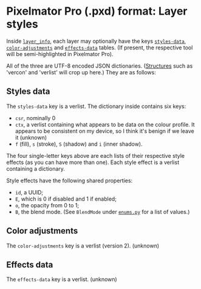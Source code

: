 # Pixelmator Pro (.pxd) format: Layer styles

Inside [`layer_info`](/docs/pxd/#sql), each layer may optionally have the keys [`styles-data`](#styles-data), [`color-adjustments`](#color-adjustments) and [`effects-data`](#effects-data) tables. (If present, the respective tool will be semi-highlighted in Pixelmator Pro).

All of the three are UTF-8 encoded JSON dictionaries. ([Structures](/docs/pxd/readme.md#json) such as 'vercon' and 'verlist' will crop up here.) They are as follows:

<a id="styles-data"></a>
## Styles data

The `styles-data` key is a verlist. The dictionary inside contains six keys:

- `csr`, nominally 0
- `ctx`, a verlist containing what appears to be data on the colour profile. It appears to be consistent on my device, so I think it's benign if we leave it (unknown)
- `f` (fill), `s` (stroke), `S` (shadow) and `i` (inner shadow).

The four single-letter keys above are each lists of their respective style effects (as you can have more than one). Each style effect is a verlist containing a dictionary.

Style effects have the following shared properties:

- `id`, a UUID;
- `E`, which is 0 if disabled and 1 if enabled;
- `o`, the opacity from 0 to 1;
- `B`, the blend mode. (See `BlendMode` under [`enums.py`](/pxdlib/enums.py) for a list of values.)

<a id="color-adjustments"></a>
## Color adjustments

The `color-adjustments` key is a verlist (version 2). (unknown)

<a id="effects-data"></a>
## Effects data

The `effects-data` key is a verlist. (unknown)